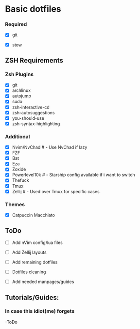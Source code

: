 # Basic dotfiles

### Required

- [x] git  
- [x] stow  


## ZSH Requirements

### Zsh Plugins
- [x] git  
- [x] archlinux  
- [x] autojump  
- [x] sudo  
- [x] zsh-interactive-cd  
- [x] zsh-autosuggestions  
- [x] you-should-use  
- [x] zsh-syntax-highlighting  

### Additional 

- [x] Nvim/NvChad # - Use NvChad if lazy
- [x] FZF  
- [x] Bat  
- [x] Eza  
- [x] Zoxide  
- [x] Powerlevel10k # - Starship config available if i want to switch  
- [x] Thefuck  
- [x] Tmux 
- [x] Zellij # - Used over Tmux for specific cases

### Themes

- [x] Catpuccin Macchiato  



## ToDo

- [ ] Add nVim config/lua files
- [ ] Add Zellij layouts
- [ ] Add remaining dotfiles
- [ ] Dotfiles cleaning
- [ ] Add needed manpages/guides


## Tutorials/Guides:
### In case this idiot(me) forgets

-ToDo

